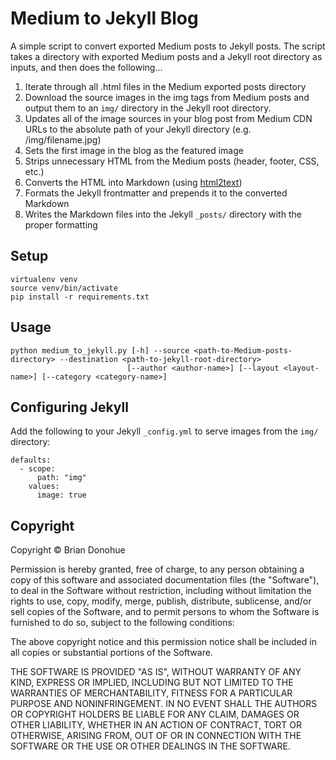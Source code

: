 # Medium to Jekyll Blog

A simple script to convert exported Medium posts to Jekyll posts. The script takes a directory with exported Medium posts and a Jekyll root directory as inputs, and then does the following...

1. Iterate through all .html files in the Medium exported posts directory
2. Download the source images in the img tags from Medium posts and output them to an `img/` directory in the Jekyll root directory.
3. Updates all of the image sources in your blog post from Medium CDN URLs to the absolute path of your Jekyll directory (e.g. /img/filename.jpg)
4. Sets the first image in the blog as the featured image
5. Strips unnecessary HTML from the Medium posts (header, footer, CSS, etc.)
6. Converts the HTML into Markdown (using [html2text](https://pypi.org/project/html2text/))
7. Formats the Jekyll frontmatter and prepends it to the converted Markdown
8. Writes the Markdown files into the Jekyll `_posts/` directory with the proper formatting

## Setup

```
virtualenv venv
source venv/bin/activate
pip install -r requirements.txt
```

## Usage

```
python medium_to_jekyll.py [-h] --source <path-to-Medium-posts-directory> --destination <path-to-jekyll-root-directory> 
                          [--author <author-name>] [--layout <layout-name>] [--category <category-name>]
```

## Configuring Jekyll

Add the following to your Jekyll `_config.yml` to serve images from the `img/` directory:

```
defaults:
  - scope:
      path: "img"
    values:
      image: true
```

## Copyright

Copyright &copy; Brian Donohue

Permission is hereby granted, free of charge, to any person obtaining a copy of this software and associated documentation files (the "Software"), to deal in the Software without restriction, including without limitation the rights to use, copy, modify, merge, publish, distribute, sublicense, and/or sell copies of the Software, and to permit persons to whom the Software is furnished to do so, subject to the following conditions:

The above copyright notice and this permission notice shall be included in all copies or substantial portions of the Software.

THE SOFTWARE IS PROVIDED "AS IS", WITHOUT WARRANTY OF ANY KIND, EXPRESS OR IMPLIED, INCLUDING BUT NOT LIMITED TO THE WARRANTIES OF MERCHANTABILITY, FITNESS FOR A PARTICULAR PURPOSE AND NONINFRINGEMENT. IN NO EVENT SHALL THE AUTHORS OR COPYRIGHT HOLDERS BE LIABLE FOR ANY CLAIM, DAMAGES OR OTHER LIABILITY, WHETHER IN AN ACTION OF CONTRACT, TORT OR OTHERWISE, ARISING FROM, OUT OF OR IN CONNECTION WITH THE SOFTWARE OR THE USE OR OTHER DEALINGS IN THE SOFTWARE.

